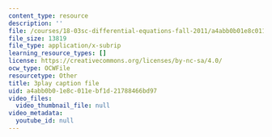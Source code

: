 ```yaml
---
content_type: resource
description: ''
file: /courses/18-03sc-differential-equations-fall-2011/a4abb0b01e8c011ebf1d21788466bd97_pDfQHohL4Xs.srt
file_size: 13819
file_type: application/x-subrip
learning_resource_types: []
license: https://creativecommons.org/licenses/by-nc-sa/4.0/
ocw_type: OCWFile
resourcetype: Other
title: 3play caption file
uid: a4abb0b0-1e8c-011e-bf1d-21788466bd97
video_files:
  video_thumbnail_file: null
video_metadata:
  youtube_id: null
---
```

